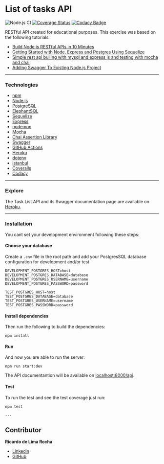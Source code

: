 # List of tasks API
![Node.js CI](https://github.com/lericardolima/tasks-list-api/workflows/Node.js%20CI/badge.svg)
[![Coverage Status](https://coveralls.io/repos/github/lericardolima/tasks-list-api/badge.svg)](https://coveralls.io/github/lericardolima/tasks-list-api)
[![Codacy Badge](https://api.codacy.com/project/badge/Grade/c77fbf6f07e240fbae1d6c2cd0f0b2e8)](https://www.codacy.com/manual/lericardolima/tasks-list-api?utm_source=github.com&amp;utm_medium=referral&amp;utm_content=lericardolima/tasks-list-api&amp;utm_campaign=Badge_Grade)

RESTful API created for educational purposes. This exercise was based on the following tutorials:
*  [Build Node.js RESTful APIs in 10 Minutes](https://www.codementor.io/@olatundegaruba/nodejs-restful-apis-in-10-minutes-q0sgsfhbd)
*  [Getting Started with Node, Express and Postgres Using Sequelize](https://scotch.io/tutorials/getting-started-with-node-express-and-postgres-using-sequelize)
*  [Simple rest api builing with mysql and express js and testing with mocha and chai](https://medium.com/@tariqul.islam.rony/simple-rest-api-builing-with-mysql-and-express-js-and-testing-with-mocha-and-chai-ed0d19f25f79)
*  [Adding Swagger To Existing Node.js Project](https://blog.cloudboost.io/adding-swagger-to-existing-node-js-project-92a6624b855b)
---
### Technologies

*  [npm](https://www.npmjs.com/)
*  [Node.js](https://nodejs.org/en/)
*  [PostgreSQL](https://www.postgresql.org/)
*  [ElephantSQL](https://www.elephantsql.com/)
*  [Sequelize](https://sequelize.org/)
*  [Express](https://expressjs.com/pt-br/)
*  [nodemon](https://nodemon.io/)
*  [Mocha](https://mochajs.org/)
*  [Chai Assertion Library](https://www.chaijs.com/)
*  [Swagger](https://swagger.io/)
*  [GitHub Actions](https://github.com/features/actions)
*  [Heroku](https://dashboard.heroku.com/)
*  [dotenv](https://www.npmjs.com/package/dotenv)
*  [istanbul](https://istanbul.js.org/)
*  [Coveralls](https://coveralls.io/)
*  [Codacy](https://www.codacy.com/)
---
### Explore

  The Task List API and its Swagger documentation page are available on [Heroku](https://lericardolima-task-list-api.herokuapp.com/api/swagger-ui/).

---
### Installation

You cant set your development environment following these steps:

#### Choose your database

  Create a `.env` file in the root path and add your PostgresSQL database configuration for development and/or test
  ```
  DEVELOPMENT_POSTGRES_HOST=host
  DEVELOPMENT_POSTGRES_DATABASE=database
  DEVELOPMENT_POSTGRES_USERNAME=username
  DEVELOPMENT_POSTGRES_PASSWORD=password

  TEST_POSTGRES_HOST=host
  TEST_POSTGRES_DATABASE=database
  TEST_POSTGRES_USERNAME=username
  TEST_POSTGRES_PASSWORD=password
  ```

#### Install dependencies

  Then run the following to build the dependencies:
  ```
  npm install
  ```

#### Run

  And now you are able to run the server:
  ```
  npm run start:dev
  ```

  The API documentantion will be available on [localhost:8000/api](http://localhost:8000/api/).
#### Test

  To run the test and see the test coverage just run:
  ```
  npm test
  ```

 `---`
  ## Contributor
  
   **Ricardo de Lima Rocha**
  *  [Linkedin](https://www.linkedin.com/in/ricardo-de-lima-rocha/)
  *  [GitHub](https://github.com/lericardolima)
